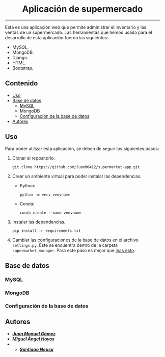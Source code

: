 <div align="center">

# Aplicación de supermercado
  
</div>

***

Esta es una aplicación web que permite administrar el inventario y las ventas de un supermercado. Las herramientas que hemos usado para el desarrollo de esta aplicación fueron las siguientes: 

- MySQL.
- MongoDB.
- Django.
- HTML.
- Bootstrap.

## Contenido
- [Uso](Readme.md)
- [Base de datos](Readme.md)
    - [MySQL](Readme.md)
    - [MongoDB](Readme.md)
    - [Configuración de la base de datos](Readme.md)
- [Autores](Readme.md)

## Uso

Para poder utilizar esta aplicación, se deben de seguir los siguientes pasos:

1. Clonar el repositorio.
    ```
    git clone https://github.com/JuanM0412/supermarket-app.git
    ```
2. Crear un ambiente virtual para poder instalar las dependencias.
    - Python:
      ```
      python -m venv venvname
      ```
    - Conda:
      ```
      conda create --name venvname
      ```

3. Instalar las dependencias.
    ```
    pip install -r requirements.txt
    ```
4. Cambiar las configuraciones de la base de datos en el archivo `settings.py`. Este se encuentra dentro de la carpeta `supermarket_manager`. Para este paso es mejor que [leas esto](Readme.md).

## Base de datos
### MySQL
### MongoDB
### Configuración de la base de datos

## Autores

* ***[Juan Manuel Gómez](https://github.com/JuanM0412)***
* ***[Miguel Ángel Hoyos](https://github.com/miguelhoyosve)***
* * ***[Santiago Neusa](https://github.com/sneusar)***
